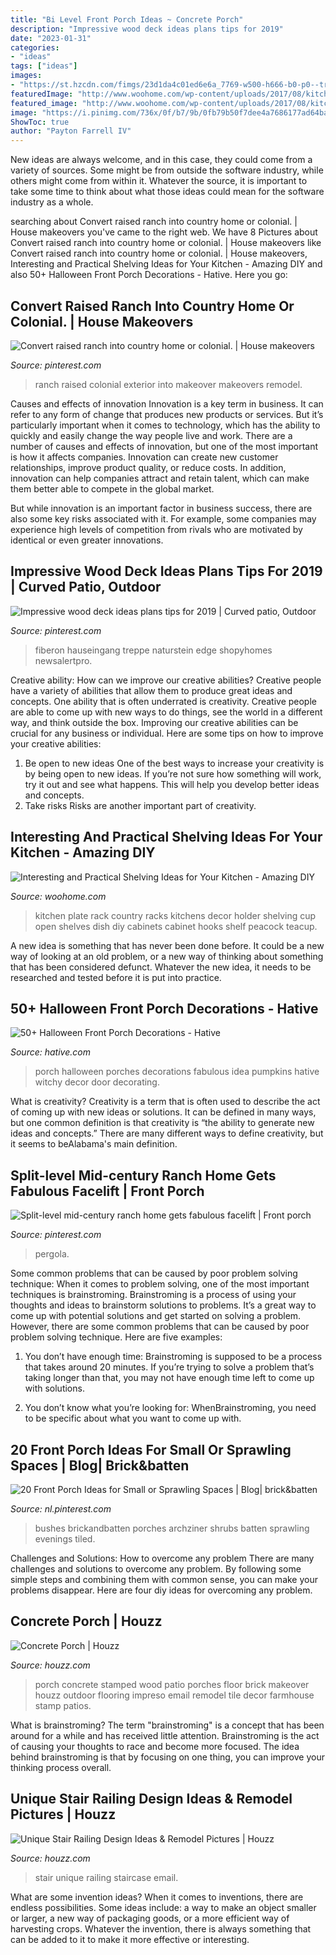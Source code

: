 ```yaml
---
title: "Bi Level Front Porch Ideas ~ Concrete Porch"
description: "Impressive wood deck ideas plans tips for 2019"
date: "2023-01-31"
categories:
- "ideas"
tags: ["ideas"]
images:
- "https://st.hzcdn.com/fimgs/23d1da4c01ed6e6a_7769-w500-h666-b0-p0--traditional-staircase.jpg"
featuredImage: "http://www.woohome.com/wp-content/uploads/2017/08/kitchen-shelf-ideas-7.jpg"
featured_image: "http://www.woohome.com/wp-content/uploads/2017/08/kitchen-shelf-ideas-7.jpg"
image: "https://i.pinimg.com/736x/0f/b7/9b/0fb79b50f7dee4a7686177ad64ba6094.jpg"
ShowToc: true
author: "Payton Farrell IV"
---
```



New ideas are always welcome, and in this case, they could come from a variety of sources. Some might be from outside the software industry, while others might come from within it. Whatever the source, it is important to take some time to think about what those ideas could mean for the software industry as a whole.

	

		
searching about Convert raised ranch into country home or colonial. | House makeovers you've came to the right web. We have 8 Pictures about Convert raised ranch into country home or colonial. | House makeovers like Convert raised ranch into country home or colonial. | House makeovers, Interesting and Practical Shelving Ideas for Your Kitchen - Amazing DIY and also 50+ Halloween Front Porch Decorations - Hative. Here you go:
		
    
## Convert Raised Ranch Into Country Home Or Colonial. | House Makeovers

<img loading=lazy src="https://i.pinimg.com/736x/0f/b7/9b/0fb79b50f7dee4a7686177ad64ba6094.jpg" onerror="this.onerror=null;this.src='https://tse4.mm.bing.net/th?id=OIP.tuZAVXqd5zFvcV7V98wp9AHaHa&amp;pid=15.1';" alt="Convert raised ranch into country home or colonial. | House makeovers">

_Source: pinterest.com_

>ranch raised colonial exterior into makeover makeovers remodel. 

	

Causes and effects of innovation
Innovation is a key term in business. It can refer to any form of change that produces new products or services. But it’s particularly important when it comes to technology, which has the ability to quickly and easily change the way people live and work.
There are a number of causes and effects of innovation, but one of the most important is how it affects companies. Innovation can create new customer relationships, improve product quality, or reduce costs. In addition, innovation can help companies attract and retain talent, which can make them better able to compete in the global market.

But while innovation is an important factor in business success, there are also some key risks associated with it. For example, some companies may experience high levels of competition from rivals who are motivated by identical or even greater innovations.

    
## Impressive Wood Deck Ideas Plans Tips For 2019 | Curved Patio, Outdoor

<img loading=lazy src="https://i.pinimg.com/originals/30/a3/88/30a38822426727513dbe29398936d5d0.jpg" onerror="this.onerror=null;this.src='https://tse1.mm.bing.net/th?id=OIP.JvHy-24JJM901KlDbCG5JgHaLT&amp;pid=15.1';" alt="Impressive wood deck ideas plans tips for 2019 | Curved patio, Outdoor">

_Source: pinterest.com_

>fiberon hauseingang treppe naturstein edge shopyhomes newsalertpro. 

	

Creative ability: How can we improve our creative abilities?
Creative people have a variety of abilities that allow them to produce great ideas and concepts. One ability that is often underrated is creativity. Creative people are able to come up with new ways to do things, see the world in a different way, and think outside the box. Improving our creative abilities can be crucial for any business or individual. Here are some tips on how to improve your creative abilities: 
1. Be open to new ideas
One of the best ways to increase your creativity is by being open to new ideas. If you’re not sure how something will work, try it out and see what happens. This will help you develop better ideas and concepts. 
2. Take risks
Risks are another important part of creativity.

    
## Interesting And Practical Shelving Ideas For Your Kitchen - Amazing DIY

<img loading=lazy src="http://www.woohome.com/wp-content/uploads/2017/08/kitchen-shelf-ideas-7.jpg" onerror="this.onerror=null;this.src='https://tse4.mm.bing.net/th?id=OIP.ZaZDsPaHquCIXM61_mHXjQHaLW&amp;pid=15.1';" alt="Interesting and Practical Shelving Ideas for Your Kitchen - Amazing DIY">

_Source: woohome.com_

>kitchen plate rack country racks kitchens decor holder shelving cup open shelves dish diy cabinets cabinet hooks shelf peacock teacup. 

	

A new idea is something that has never been done before. It could be a new way of looking at an old problem, or a new way of thinking about something that has been considered defunct. Whatever the new idea, it needs to be researched and tested before it is put into practice.

    
## 50+ Halloween Front Porch Decorations - Hative

<img loading=lazy src="https://hative.com/wp-content/uploads/2017/10/halloween-front-porch/34-halloween-front-porch-decorations.jpg" onerror="this.onerror=null;this.src='https://tse3.mm.bing.net/th?id=OIP.6RNQg_d8pcOVnSIMRMrygAHaLH&amp;pid=15.1';" alt="50+ Halloween Front Porch Decorations - Hative">

_Source: hative.com_

>porch halloween porches decorations fabulous idea pumpkins hative witchy decor door decorating. 

	

What is creativity?
Creativity is a term that is often used to describe the act of coming up with new ideas or solutions. It can be defined in many ways, but one common definition is that creativity is “the ability to generate new ideas and concepts.” There are many different ways to define creativity, but it seems to beAlabama's main definition.

    
## Split-level Mid-century Ranch Home Gets Fabulous Facelift | Front Porch

<img loading=lazy src="https://i.pinimg.com/736x/a1/20/4e/a1204ed32b78b7b4a07a9dbe14df4c1c--mid-century-ranch-midcentury-modern.jpg" onerror="this.onerror=null;this.src='https://tse1.mm.bing.net/th?id=OIP.k_C2cFphHtAkaTfjOBoQJwHaFF&amp;pid=15.1';" alt="Split-level mid-century ranch home gets fabulous facelift | Front porch">

_Source: pinterest.com_

>pergola. 

	

Some common problems that can be caused by poor problem solving technique:
When it comes to problem solving, one of the most important techniques is brainstroming. Brainstroming is a process of using your thoughts and ideas to brainstorm solutions to problems. It’s a great way to come up with potential solutions and get started on solving a problem. However, there are some common problems that can be caused by poor problem solving technique. Here are five examples:
1) You don’t have enough time: Brainstroming is supposed to be a process that takes around 20 minutes. If you’re trying to solve a problem that’s taking longer than that, you may not have enough time left to come up with solutions.

2) You don’t know what you’re looking for: WhenBrainstroming, you need to be specific about what you want to come up with.

    
## 20 Front Porch Ideas For Small Or Sprawling Spaces | Blog| Brick&amp;batten

<img loading=lazy src="https://i.pinimg.com/736x/ce/5e/e4/ce5ee481975038fdeb165361e6926d42.jpg" onerror="this.onerror=null;this.src='https://tse1.mm.bing.net/th?id=OIP.j2UqZZDtFk7QCva_slY_mwHaLH&amp;pid=15.1';" alt="20 Front Porch Ideas for Small or Sprawling Spaces | Blog| brick&amp;batten">

_Source: nl.pinterest.com_

>bushes brickandbatten porches archziner shrubs batten sprawling evenings tiled. 

	

Challenges and Solutions: How to overcome any problem
There are many challenges and solutions to overcome any problem. By following some simple steps and combining them with common sense, you can make your problems disappear. Here are four diy ideas for overcoming any problem.

    
## Concrete Porch | Houzz

<img loading=lazy src="https://st.hzcdn.com/fimgs/e1a1888501b8ecd3_3752-w500-h666-b0-p0--traditional-porch.jpg" onerror="this.onerror=null;this.src='https://tse3.mm.bing.net/th?id=OIP.-4Swh4WupX-eYt9q8ad9TQHaJ3&amp;pid=15.1';" alt="Concrete Porch | Houzz">

_Source: houzz.com_

>porch concrete stamped wood patio porches floor brick makeover houzz outdoor flooring impreso email remodel tile decor farmhouse stamp patios. 

	

What is brainstroming?
The term "brainstroming" is a concept that has been around for a while and has received little attention. Brainstroming is the act of causing your thoughts to race and become more focused. The idea behind brainstroming is that by focusing on one thing, you can improve your thinking process overall.

    
## Unique Stair Railing Design Ideas &amp; Remodel Pictures | Houzz

<img loading=lazy src="https://st.hzcdn.com/fimgs/23d1da4c01ed6e6a_7769-w500-h666-b0-p0--traditional-staircase.jpg" onerror="this.onerror=null;this.src='https://tse1.mm.bing.net/th?id=OIP.cj0utsxPl_qQIIP00rLnjAHaJ3&amp;pid=15.1';" alt="Unique Stair Railing Design Ideas &amp; Remodel Pictures | Houzz">

_Source: houzz.com_

>stair unique railing staircase email. 

	

What are some invention ideas?
When it comes to inventions, there are endless possibilities. Some ideas include: a way to make an object smaller or larger, a new way of packaging goods, or a more efficient way of harvesting crops. Whatever the invention, there is always something that can be added to it to make it more effective or interesting.

